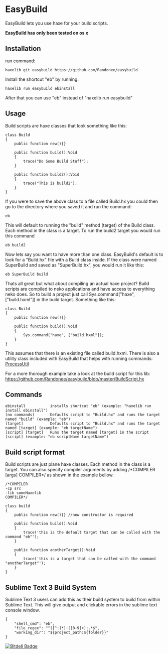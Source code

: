 EasyBuild
=====

EasyBuild lets you use haxe for your build scripts.

**EasyBuild has only been tested on os x**

Installation
----------------

run command:

	haxelib git easybuild https://github.com/Randonee/easybuild


Install the shortcut "eb" by running.
	
	haxelib run easybuild ebinstall
	
After that you can use "eb" instead of "haxelib run easybuild"


Usage
----------------

Build scripts are haxe classes that look something like this:

	class Build
	{
		public function new(){}

		public function build():Void
		{
			trace("Do Some Build Stuff");
		}

		public function build2():Void
		{
			trace("This is build2");
		}
	}

If you were to save the above class to a file called Build.hx you could then go to the directory where you saved it and run the command:

	eb

This will default to running the "build" method (target) of the Build class. Each method in the class is a target. To run the build2 target you would run this command

	eb build2

Now lets say you want to have more than one class. EasyBuild's default is to look for a "Build.hx" file with a Build class inside. If the class were named SuperBuild and saved as "SuperBuild.hx", you would run it like this:

	eb SuperBuild build

Thats all great but what about compiling an actual haxe project? Build scripts are compiled to neko applications and have access to everything neko does. So to build a project just call Sys.command("haxe", ["build.hxml"]) in the build target. Something like this:

	class Build
	{
		public function new(){}

		public function build():Void
		{
			Sys.command("haxe", ["build.hxml"]);
		}
	}

This assumes that there is an existing file called build.hxml. There is also a utility class included with EasyBuild that helps with running commands: [ProcessUtil](https://github.com/Randonee/easybuild/blob/master/easybuild/util/ProcessUtil.hx)

For a more thorough example take a look at the build script for this lib: https://github.com/Randonee/easybuild/blob/master/BuildScript.hx


Commands
----------------

	ebinstall			installs shortcut "eb" (example: "haxelib run install ebinstall")
	(no commands)		Defaults script to "Build.hx" and runs the target named "build" (example: "eb") 
	[target]			Defaults script to "Build.hx" and runs the target named [target] (example: "eb targetName")
	[script] [target]	Runs the target named [target] in the script [script] (example: "eb scriptName targetName")


Build script format
----------------

Build scripts are just plane haxe classes. Each method in the class is a target. You can also specify compiler arguments by adding /\*COMPILER [args]  COMPILER\*/ as shown in the example bellow.


	/*COMPILER
	-cp src
	-lib someHaxelib
	COMPILER*/ 
	
	class build
	{
		public function new(){} //new constructor is required
		
		public function build():Void
		{
			trace('this is the default target that can be called with the command "eb"');
		}
		
		public function anotherTarget():Void
		{
			trace('this is a target that can be called with the command "anotherTarget"');
		}
	}
	
Sublime Text 3 Build System
----------------

Sublime Text 3 users can add this as their build system to build from within Sublime Text. This will give output and clickable errors in the sublime text console window.

	{
		"shell_cmd": "eb",
		"file_regex": "^([^:]*):([0-9]+):.*$",
		"working_dir": "${project_path:${folder}}"
	}





[![Bitdeli Badge](https://d2weczhvl823v0.cloudfront.net/Randonee/easybuild/trend.png)](https://bitdeli.com/free "Bitdeli Badge")
